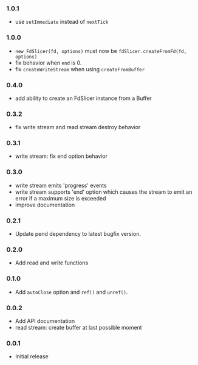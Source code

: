 ### 1.0.1

 * use `setImmediate` instead of `nextTick`

### 1.0.0

 * `new FdSlicer(fd, options)` must now be `fdSlicer.createFromFd(fd, options)`
 * fix behavior when `end` is 0.
 * fix `createWriteStream` when using `createFromBuffer`

### 0.4.0

 * add ability to create an FdSlicer instance from a Buffer

### 0.3.2

 * fix write stream and read stream destroy behavior

### 0.3.1

 * write stream: fix end option behavior

### 0.3.0

 * write stream emits 'progress' events
 * write stream supports 'end' option which causes the stream to emit an error
   if a maximum size is exceeded
 * improve documentation

### 0.2.1

 * Update pend dependency to latest bugfix version.

### 0.2.0

 * Add read and write functions

### 0.1.0

 * Add `autoClose` option and `ref()` and `unref()`.

### 0.0.2

 * Add API documentation
 * read stream: create buffer at last possible moment

### 0.0.1

 * Initial release
